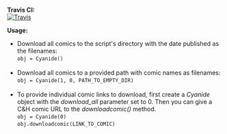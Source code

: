**Travis CI:**<br>
[![Travis](https://travis-ci.org/D4D3VD4V3/cyanide-and-happiness-downloader.svg?branch=master)](https://travis-ci.org/D4D3VD4V3/cyanide-and-happiness-downloader)

**Usage:**
-  Download all comics to the script's directory with the date published as the filenames:<br>
`obj = Cyanide()`<br><br>
- Download all comics to a provided path with comic names as filenames:<br>
`obj = Cyanide(1, 0, PATH_TO_EMPTY_DIR)`<br><br>
- To provide individual comic links to download,
	first create a *Cyanide* object with the *download_all* parameter set to 0. Then you can give a C&H comic URL to the *downloadcomic()* method.<br>
    `obj = Cyanide(0)`<br>
    `obj.downloadcomic(LINK_TO_COMIC)`

